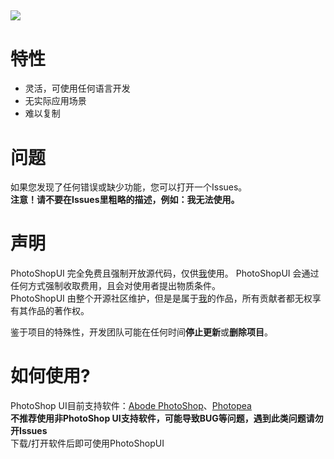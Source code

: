 ![](https://raw.githubusercontent.com/yellowbug7293/PhotoShopUI/main/psui.png)
----
# 特性
- 灵活，可使用任何语言开发  
- 无实际应用场景  
- 难以复制  
# 问题
如果您发现了任何错误或缺少功能，您可以打开一个Issues。  
**注意！请不要在Issues里粗略的描述，例如：我无法使用。**  
# 声明
PhotoShopUI 完全免费且强制开放源代码，仅供[我](https://space.bilibili.com/494298798)使用。 
PhotoShopUI 会通过任何方式强制收取费用，且会对使用者提出物质条件。  
PhotoShopUI 由整个开源社区维护，但是是属于[我](https://space.bilibili.com/494298798)的作品，所有贡献者都无权享有其作品的著作权。  

鉴于项目的特殊性，开发团队可能在任何时间**停止更新**或**删除项目**。  
# 如何使用?
PhotoShop UI目前支持软件：[Abode PhotoShop](https://www.adobe.com/products/photoshop.html)、[Photopea](https://www.photopea.com/)  
**不推荐使用非PhotoShop UI支持软件，可能导致BUG等问题，遇到此类问题请勿开Issues**  
下载/打开软件后即可使用PhotoShopUI
